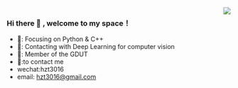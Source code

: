 <img align="right" src="https://github-readme-stats.vercel.app/api?username=JSHZT&show_icons=true&icon_color=CE1D2D&text_color=718096&bg_color=ffffff&hide_title=true" />

### Hi there 👋 , welcome to my space！

- 📌: Focusing on Python & C++
- 🔨: Contacting with Deep Learning for computer vision
- 🐏: Member of the GDUT
- 📱:to contact me
-   wechat:hzt3016
-   email: hzt3016@gmail.com

